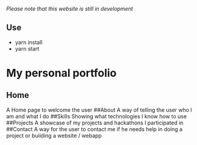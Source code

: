 *Please note that this website is still in development*

## Use
* yarn install
* yarn start

# My personal portfolio
## Home
A Home page to welcome the user
##About
A way of telling the user who I am and what I do
##Skills
Showing what technologies I know how to use
##Projects
A showcase of my projects and hackathons I participated in
##Contact
A way for the user to contact me if he needs help in doing a project or building a website / webapp
